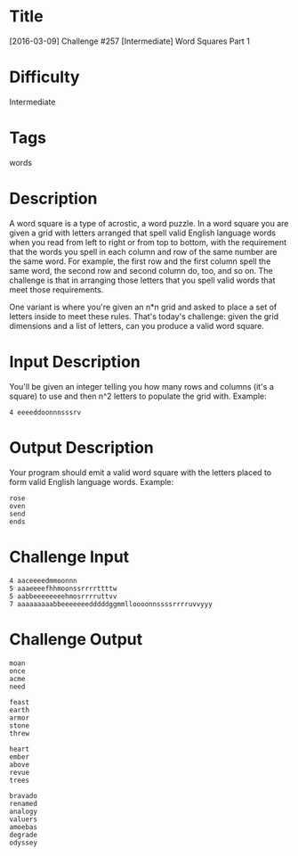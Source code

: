 # Title

[2016-03-09] Challenge #257 [Intermediate] Word Squares Part 1

# Difficulty

Intermediate

# Tags

words

# Description

A word square is a type of acrostic, a word puzzle. In a word square you are given a grid with letters arranged that spell valid English language words when you read from left to right or from top to bottom, with the requirement that the words you spell in each column and row of the same number are the same word. For example, the first row and the first column spell the same word, the second row and second column do, too, and so on. The challenge is that in arranging those letters that you spell valid words that meet those requirements.

One variant is where you're given an n*n grid and asked to place a set of letters inside to meet these rules. That's today's challenge: given the grid dimensions and a list of letters, can you produce a valid word square.

# Input Description

You'll be given an integer telling you how many rows and columns (it's a square) to use and then n^2 letters to populate the grid with. Example:

    4 eeeeddoonnnsssrv

# Output Description

Your program should emit a valid word square with the letters placed to form valid English language words. Example:

    rose
    oven
    send
    ends

# Challenge Input

    4 aaceeeedmmoonnn
    5 aaaeeeefhhmoonssrrrrttttw
    5 aabbeeeeeeeehmosrrrruttvv
    7 aaaaaaaaabbeeeeeeedddddggmmlloooonnssssrrrruvvyyy

# Challenge Output

    moan
    once
    acme
    need

    feast
    earth
    armor
    stone
    threw

    heart
    ember
    above
    revue
    trees

    bravado
    renamed
    analogy
    valuers
    amoebas
    degrade
    odyssey
